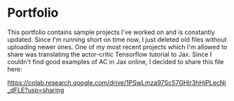 # Portfolio
This portfolio contains sample projects I've worked on and is constantly updated. Since I'm running short on time now, I just deleted old files without uploading newer ones. One of my most recent projects which I'm allowed to share was translating the actor-critic Tensorflow tutorial to Jax. Since I couldn't find good examples of AC in Jax online, I decided to share this file here:

https://colab.research.google.com/drive/1PSwLmza97Sc57GHIr3hHjPLecNj_dFLE?usp=sharing
